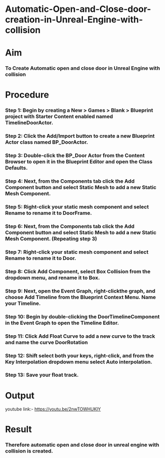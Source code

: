 # Automatic-Open-and-Close-door-creation-in-Unreal-Engine-with-collision


# Aim
### To Create Automatic open and close door in Unreal Engine with collision

# Procedure
### Step 1: Begin by creating a New > Games > Blank > Blueprint project with Starter Content enabled named TimelineDoorActor.
### Step 2: Click the Add/Import button to create a new Blueprint Actor class named BP_DoorActor.
### Step 3: Double-click the BP_Door Actor from the Content Browser to open it in the Blueprint Editor and open the Class Defaults.
### Step 4: Next, from the Components tab click the Add Component button and select Static Mesh to add a new Static Mesh Component.
### Step 5: Right-click your static mesh component and select Rename to rename it to DoorFrame.
### Step 6: Next, from the Components tab click the Add Component button and select Static Mesh to add a new Static Mesh Component. (Repeating step 3)
### Step 7: Right-click your static mesh component and select Rename to rename it to Door.
### Step 8: Click Add Component, select Box Collision from the dropdown menu, and rename it to Box.
### Step 9: Next, open the Event Graph, right-clickthe graph, and choose Add Timeline from the Blueprint Context Menu. Name your Timeline.
### Step 10: Begin by double-clicking the DoorTimelineComponent in the Event Graph to open the Timeline Editor.
### Step 11: Click Add Float Curve to add a new curve to the track and name the curve DoorRotation
### Step 12: Shift select both your keys, right-click, and from the Key Interpolation dropdown menu select Auto interpolation.
### Step 13: Save your float track.

# Output
youtube link:- https://youtu.be/2nwTOWHUKIY

# Result
### Therefore automatic open and close door in unreal engine with collision is created.
